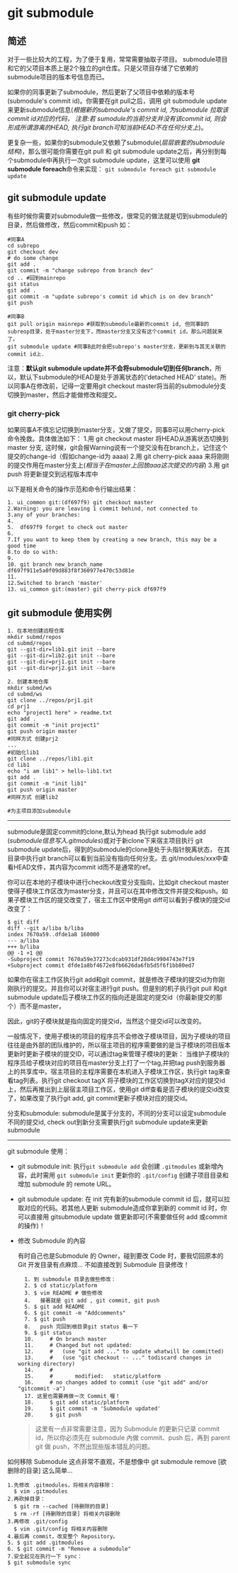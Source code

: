 git submodule
====================

简述
-------------

对于一些比较大的工程，为了便于复用，常常需要抽取子项目。
submodule项目和它的父项目本质上是2个独立的git仓库。只是父项目存储了它依赖的submodule项目的版本号信息而已。

如果你的同事更新了submodule，然后更新了父项目中依赖的版本号(submodule's commit id)。你需要在git pull之后，调用 git submodule update来更新submodule信息(*根据新的submodule's commit id, 为submodule 拉取该commit id对应的代码， 注意:若 sumodule的当前分支并没有该commit id, 则会形成所谓游离的HEAD, 执行git branch可知当前HEAD不在任何分支上*)。

更复杂一些，如果你的submodule又依赖了submodule(*层层嵌套的submodule结构*)，那么很可能你需要在git pull 和 git submodule update之后，再分别到每个submodule中再执行一次git submodule update，这里可以使用 **git submodule foreach**命令来实现： `git submodule foreach git submodule update`

git submodule update 
---------------------
有些时候你需要对submodule做一些修改，很常见的做法就是切到submodule的目录，然后做修改，然后commit和push 如：

    #同事A
    cd subrepo
    git checkout dev
    # do some change
    git add .
    git commit -m "change subrepo from branch dev"
    cd .. #回到mainrepo
    git status
    git add .
    git commit -m "update subrepo's commit id which is on dev branch"
    git push 

    #同事B
    git pull origin mainrepo #获取到submodule最新的commit id, 但同事B的subreop目录，处于master分支下，而master分支又没有这个commit id，那么问题就来了。
    git submodule update #同事B此时会把subrepo's master分支，更新到与其无关联的commit id上. 

 
注意：**默认git submodule update并不会将submodule切到任何branch**，所以，默认下submodule的HEAD是处于游离状态的(‘detached HEAD’ state)。所以同事A在修改前，记得一定要用git checkout master将当前的submodule分支切换到master，然后才能做修改和提交。

### git cherry-pick

如果同事A不慎忘记切换到master分支，又做了提交，同事B可以用cherry-pick命令挽救。具体做法如下：
1.用 git checkout master 将HEAD从游离状态切换到 master 分支, 这时候，git会报Warning说有一个提交没有在branch上，记住这个提交的change-id（假如change-id为 aaaa)
2.用 git cherry-pick aaaa 来将刚刚的提交作用在master分支上(*相当于在master上回放aaa这次提交的内容*)
3.用 git push 将更新提交到远程版本库中
 
以下是相关命令的操作示范和命令行输出结果：

    1. ui_common git:(df697f9) git checkout master
    2.Warning: you are leaving 1 commit behind, not connected to
    3.any of your branches:
    4.
    5.  df697f9 forget to check out master
    6.
    7.If you want to keep them by creating a new branch, this may be a good time
    8.to do so with:
    9.
    10. git branch new_branch_name df697f911e5a0f09d883f8f360977e470c53d81e
    11.
    12.Switched to branch 'master'
    13. ui_common git:(master) git cherry-pick df697f9


git submodule 使用实例
----------------------------

    1. 在本地创建远程仓库
    mkdir submd/repos
    cd submd/repos
    git --git-dir=lib1.git init --bare
    git --git-dir=lib2.git init --bare
    git --git-dir=prj1.git init --bare
    git --git-dir=prj2.git init --bare

    2. 创建本地仓库
    mkdir submd/ws
    cd submd/ws
    git clone ../repos/prj1.git 
    cd prj1
    echo "project1 here" > readme.txt
    git add .
    git commit -m "init project1"
    git push origin master
    #同样方式 创建prj2
    ...
    #初始化lib1
    git clone ../repos/lib1.git
    cd lib1
    echo "i am lib1" > hello-lib1.txt
    git add .
    git commit -m "init lib1"
    git push origin master
    #同样方式 创建lib2

    #为主项目添加submodule




---------------------

submodule是固定commit的clone,默认为head
执行git submodule add (*submodule信息写入.gitmodules*)或对于新clone下来宿主项目执行 git submodule update后，得到的submodule的clone是处于头指针脱离状态，
在其目录中执行git branch可以看到当前没有指向任何分支。去.git/modules/xxx中查看HEAD文件，其内容为commit id而不是通常的ref。

你可以在本地的子模块中进行checkout改变分支指向，比如git checkout master使得子模块工作区改为master分支，并且可以在其中修改文件并提交和push。如果子模块工作区的提交改变了，宿主工作区中使用git diff可以看到子模块的提交id改变了：

    $ git diff
    diff --git a/liba b/liba
    index 7670a59..dfde1a8 160000
    --- a/liba
    +++ b/liba
    @@ -1 +1 @@
    -Subproject commit 7670a59e37273cdcab931df28d4c9904743e7f19
    +Subproject commit dfde1a8bf4672e8fb6626da6fb5d5f6f1bb80ed7


如果你在宿主工作区执行git add和git commit，就是修改子模块的提交id为你刚刚执行的提交。并且你可以对宿主进行git push。但是别的机子执行git pull 和git submodule update后子模块工作区的指向还是固定的提交id（你最新提交的那个）而不是master，

因此，git的子模块就是指向固定的提交id，当然这个提交id可以改变的。

一般情况下，使用子模块的项目的程序员不会修改子模块项目，因为子模块的项目往往是由外部的团队维护的，所以宿主项目的程序需要做的是当子模块的项目版本更新时更新子模块的提交ID，可以通过tag来管理子模块的更新：
当维护子模块的程序员给子模块对应的项目在master分支上打了一个tag,并把tag push到服务器上的共享库中。宿主项目的主程序需要在本机进入子模块工作区，执行git tag来查看tag列表。执行git checkout tagX 将子模块的工作区切换到tagX对应的提交id上，然后再推出到上层宿主项目工作区，使用git diff查看是否子模块的提交id改变了，如果改变了执行git add, git commit更新子模块对应的提交id。

分支和submodule:
submodule是属于分支的，不同的分支可以设定submodule不同的提交id, check out到新分支需要执行git submodule update来更新submodule

------------------

git submodule 使用：

+ git submodule init: 
    执行`git submodule add` 会创建 `.gitmodules` 或新增內容，此时需用 `git submodule init` 更新你的 `.git/config` 创建子项目目录和增加 submodule 的 remote URL。

+ git submodule update: 
    在 init 完有新的submodule commit id 后，就可以拉取对应的代码。若其他人更新 submodule造成你拿到新的 commit id 时，你可以直接用 gitsubmodule update 做更新即可(不需要做任何 add 或commit 的操作)！

+ 修改 Submodule 的內容

    有时自己也是Submodule 的 Owner，碰到要改 Code 时，要我切回原本的 Git 开发目录有点麻烦... 不如直接改到 Submodule 目录修改！

        1. 到 submodule 目录去做些修改：
        2. $ cd static/platform
        3. $ vim README # 做些修改
        4.   接著就是 git add , git commit, git push
        5. $ git add README
        6. $ git commit -m "Addcomments"
        7. $ git push
        8.   push 完回到根目录git status 看一下
        9. $ git status
        10.     # On branch master
        11.     # Changed but not updated:
        12.     #   (use "git add ..." to update whatwill be committed)
        13.     #   (use "git checkout -- ..." todiscard changes in working directory)
        14.     #
        15.     #       modified:   static/platform
        16.     # no changes added to commit (use "git add" and/or "gitcommit -a")
        17. 这里也需要再做一次 Commit 喔！
        18.     $ git add static/platform
        19.     $ git commit -m 'Submodule updated'
        20.     $ git push

    > 这里有一点非常需要注意，因为 Submodule 的更新只记录 commit id，所以你必须先在 submodule 內做 commit、push 后，再到 parent git 做 push，不然出现些版本错乱的问题。

如何移除 Submodule
这点非常不直观，不是想像中 git submodule remove [欲删除的目录] 这么简单...

    1.先修改 .gitmodules，将相关内容移除：
      $ vim .gitmodules
    2.再砍掉目录：
      $ git rm --cached [待删除的目录]
      $ rm -rf [待删除的目录] 将相关内容删除
    3.再修改 .git/config
      $ vim .git/config 将相关内容删除
    4.最后再 commit，改变整个 Repository。
    5. $ git add .gitmodules
    6. $ git commit -m "Remove a submodule"
    7.安全起见在执行一下 sync：
    $ git submodule sync